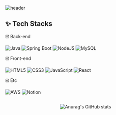 <div align="right">

<!--  [![Hits](https://hits.seeyoufarm.com/api/count/incr/badge.svg?url=https%3A%2F%2Fgithub.com%2FExpedition-To-The-Moon&count_bg=%23B58900&title_bg=%23F2F4CC&icon=&icon_color=%238E8C8A&title=%F0%9F%91%A3&edge_flat=false)](https://hits.seeyoufarm.com)
-->

</div>

![header](https://capsule-render.vercel.app/api?type=transparent&text=🌕Welcome%20Expedition-To-The-Moon's%20GitHub%20👩🏻‍🚀&fontColor=859900&fontSize=35&fontAlignY=50&fontAlign=50&height=160)


## ✨ **Tech Stacks**

 ☑️ Back-end
 
  ![Java](https://img.shields.io/badge/java-%23007396.svg?style=for-the-badge&logo=openjdk&logoColor=white)
  ![Spring Boot](https://img.shields.io/badge/spring%20boot-%236DB33F.svg?style=for-the-badge&logo=spring&logoColor=white)
  ![NodeJS](https://img.shields.io/badge/node.js-6DA55F?style=for-the-badge&logo=node.js&logoColor=white)
  ![MySQL](https://img.shields.io/badge/mysql-%234479A1.svg?style=for-the-badge&logo=mysql&logoColor=white)
  
  ☑️ Front-end
  
  ![HTML5](https://img.shields.io/badge/html5-%23E34F26.svg?style=for-the-badge&logo=html5&logoColor=white)
  ![CSS3](https://img.shields.io/badge/css3-%231572B6.svg?style=for-the-badge&logo=css3&logoColor=white) 
  ![JavaScript](https://img.shields.io/badge/javascript-%23C2A633.svg?style=for-the-badge&logo=javascript&logoColor=white)
  ![React](https://img.shields.io/badge/react-%2329B2FE.svg?style=for-the-badge&logo=react&logoColor=white)


  
  ☑️ Etc
  

  ![AWS](https://img.shields.io/badge/AWS%20S3-%23569A31.svg?style=for-the-badge&logo=amazon-s3&logoColor=white)
  ![Notion](https://img.shields.io/badge/Notion-%23000000.svg?style=for-the-badge&logo=notion&logoColor=white)

##

<div align="center">
  
  ![Anurag's GitHub stats](https://github-readme-stats.vercel.app/api?username=Expedition-To-The-Moon&show_icons=true&theme=solarized-light)
  
</div>


<!-- [![Top Langs](https://github-readme-stats.vercel.app/api/top-langs/?username=Expedition-To-The-Moon&layout=compact&)] -->

<!--
**Expedition-To-The-Moon/Expedition-To-The-Moon** is a ✨ _special_ ✨ repository because its `README.md` (this file) appears on your GitHub profile.

Here are some ideas to get you started:

- 🔭 I’m currently working on ...
- 🌱 I’m currently learning ...
- 👯 I’m looking to collaborate on ...
- 🤔 I’m looking for help with ...
- 💬 Ask me about ...
- 📫 How to reach me: ...
- 😄 Pronouns: ...
- ⚡ Fun fact: ...
-->
